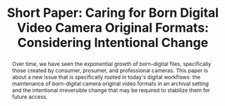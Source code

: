 ---
abstract: 'Over time, we have seen the exponential growth of born-digital files, specifically
  those created by consumer, prosumer, and professional cameras. This paper is about
  a new issue that is specifically rooted in today''s digital workflows: the maintenance
  of born-digital camera original video formats in an archival setting and the intentional
  irreversible change that may be required to stabilize them for future access.'
creators:
- Crystal Sanchez
date: null
document_url: https://az659834.vo.msecnd.net/eventsairwesteuprod/production-inconference-public/0d2b5c6e8ee64c8b82356214e60c1032
grand_parent: iPRES
institutions:
- Smithsonian Institution
keywords:
- born digital; file-based; video production
landing_page_url: null
language: eng
layout: publication
license: CC-BY 4.0 International
notes_url: null
parent: iPRES 2022
publication_type: short paper
size: null
slides_url: null
source_name: iPRES
stream_url: null
title: 'Short Paper: Caring for Born Digital Video Camera Original Formats: Considering
  Intentional Change'
year: 2022
---